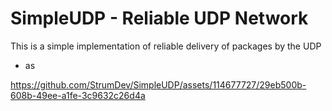 # SimpleUDP - Reliable UDP Network
This is a simple implementation of reliable delivery of packages by the UDP

* as

https://github.com/StrumDev/SimpleUDP/assets/114677727/29eb500b-608b-49ee-a1fe-3c9632c26d4a
